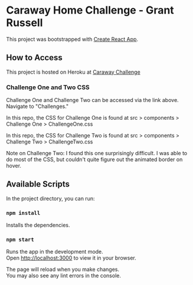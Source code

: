 # Caraway Home Challenge - Grant Russell

This project was bootstrapped with [Create React App](https://github.com/facebook/create-react-app).

## How to Access

This project is hosted on Heroku at  [Caraway Challenge](https://caraway-challenge.herokuapp.com/)

### Challenge One and Two CSS

Challenge One and Challenge Two can be accessed via the link above. Navigate to "Challenges."

In this repo, the CSS for Challenge One is found at src > components > Challenge One > ChallengeOne.css

In this repo, the CSS for Challenge Two is found at src > components > Challenge Two > ChallengeTwo.css

Note on Challenge Two: I found this one surprisingly difficult. I was able to do most of the CSS, but couldn't quite figure out the animated border on hover. 

## Available Scripts

In the project directory, you can run:

### `npm install`
Installs the dependencies. 

### `npm start`
Runs the app in the development mode.\
Open [http://localhost:3000](http://localhost:3000) to view it in your browser.

The page will reload when you make changes.\
You may also see any lint errors in the console.